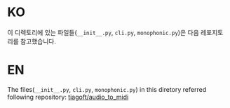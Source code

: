 # KO

이 디렉토리에 있는 파일들(`__init__.py`, `cli.py`, `monophonic.py`)은 다음 레포지토리를 참고했습니다.

# EN

The files(`__init__.py`, `cli.py`, `monophonic.py`) in this diretory referred following repository:
[tiagoft/audio_to_midi](https://github.com/tiagoft/audio_to_midi)